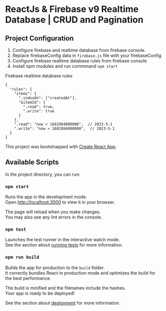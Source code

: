 # ReactJs & Firebase v9 Realtime Database | CRUD and Pagination

## Project Configuration
1. Configure firebase and realtime database from firebase console.
2. Replace firebaseConfig data in `firebase.js` file with your firebaseConfig
3. Configure firebase realtime database rules from firebase console
4. Install npm modules and run commmand `npm start`

Firebase realtime database rules
```
{
  "rules": {
    "items": {
      ".indexOn": ["createdAt"],
      "$itemId": {
        ".read": true,
        ".write": true
      }
    },
    ".read": "now < 1682884800000",  // 2023-5-1
    ".write": "now < 1682884800000",  // 2023-5-1
  }
}
```

This project was bootstrapped with [Create React App](https://github.com/facebook/create-react-app).

## Available Scripts

In the project directory, you can run:

### `npm start`

Runs the app in the development mode.\
Open [http://localhost:3000](http://localhost:3000) to view it in your browser.

The page will reload when you make changes.\
You may also see any lint errors in the console.

### `npm test`

Launches the test runner in the interactive watch mode.\
See the section about [running tests](https://facebook.github.io/create-react-app/docs/running-tests) for more information.

### `npm run build`

Builds the app for production to the `build` folder.\
It correctly bundles React in production mode and optimizes the build for the best performance.

The build is minified and the filenames include the hashes.\
Your app is ready to be deployed!

See the section about [deployment](https://facebook.github.io/create-react-app/docs/deployment) for more information.

